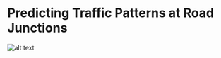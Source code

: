 # Predicting Traffic Patterns at Road Junctions

![alt text](https://alpinesherpa.com/wp-content/uploads/2016/06/traffic-header.jpg)


